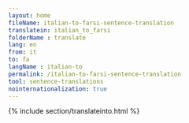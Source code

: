 ```yaml
---
layout: home
fileName: italian-to-farsi-sentence-translation
translatein: italian_to_farsi
folderName : translate
lang: en
from: it
to: fa
langName : italian-to
permalink: /italian-to-farsi-sentence-translation
tool: sentence-translations
nointernationalization: true
---
```

{% include section/translateinto.html %}
